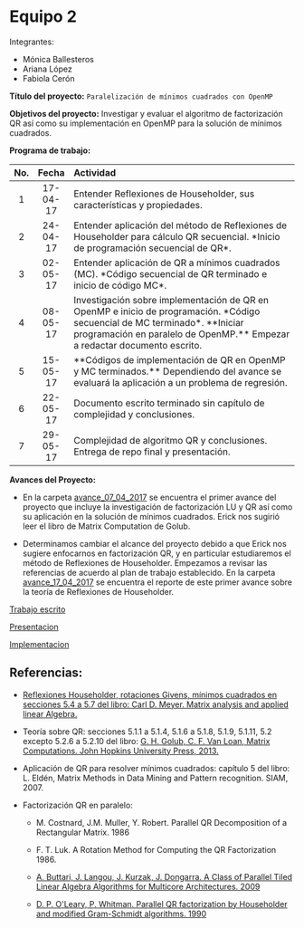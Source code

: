 # Equipo 2

Integrantes: 
* Mónica Ballesteros 
* Ariana López 
* Fabiola Cerón

**Título del proyecto:** `Paralelización de mínimos cuadrados con OpenMP` 


**Objetivos del proyecto:** Investigar y evaluar el algoritmo de factorización QR así como su implementación en OpenMP para la solución de mínimos cuadrados.

**Programa de trabajo:**
<table>
<colgroup>
<col width="5%" />
<col width="11%" />
<col width="83%" />
</colgroup>
<thead>
<tr class="header">
<th align="center">No.</th>
<th align="center">Fecha</th>
<th align="left">Actividad</th>
</tr>
</thead>
<tbody>
<tr class="odd">
<td align="center">1</td>
<td align="center">17-04-17</td>
<td align="left">Entender Reflexiones de Householder, sus características y propiedades.</td>
</tr>
<tr class="even">
<td align="center">2</td>
<td align="center">24-04-17</td>
<td align="left">Entender aplicación del método de Reflexiones de Householder para cálculo QR secuencial. *Inicio de programación secuencial de QR*.</td>
</tr>
<tr class="odd">
<td align="center">3</td>
<td align="center">02-05-17</td>
<td align="left">Entender aplicación de QR a mínimos cuadrados (MC). *Código secuencial de QR terminado e inicio de código MC*.</td>
</tr>
<tr class="even">
<td align="center">4</td>
<td align="center">08-05-17</td>
<td align="left">Investigación sobre implementación de QR en OpenMP e inicio de programación. *Código secuencial de MC terminado*. **Iniciar programación en paralelo de OpenMP.** Empezar a redactar documento escrito.
</td>
</tr>
<tr class="odd">
<td align="center">5</td>
<td align="center">15-05-17</td>
<td align="left">**Códigos de implementación de QR en OpenMP y MC terminados.** Dependiendo del avance se evaluará la aplicación a un problema de regresión.
</td>
</tr>
<tr class="even">
<td align="center">6</td>
<td align="center">22-05-17</td>
<td align="left">Documento escrito terminado sin capítulo de complejidad y conclusiones.</td>
</tr>
<tr class="odd">
<td align="center">7</td>
<td align="center">29-05-17</td>
<td align="left">Complejidad de algoritmo QR y conclusiones. Entrega de repo final y presentación.</td>
</tr>
</tbody>
</table>

**Avances del Proyecto:**

* En la carpeta [avance_07_04_2017](avance_07_04_2017) se encuentra el primer avance del proyecto que incluye la investigación de factorización LU y QR así como su aplicación en la solución de mínimos cuadrados. Erick nos sugirió leer el libro de Matrix Computation de Golub. 

* Determinamos cambiar el alcance del proyecto debido a que Erick nos sugiere enfocarnos en factorización QR, y en particular estudiaremos el método de Reflexiones de Householder. Empezamos a revisar las referencias de acuerdo al plan de trabajo establecido.  En la carpeta [avance_17_04_2017](avance_17_04_2017) se encuentra el reporte de este primer avance sobre la teoría de Reflexiones de Householder.

[Trabajo escrito](https://drive.google.com/drive/folders/0B5IJ1w6MjxegNUM2d29lTWdIREU?usp=sharing)

[Presentacion](https://drive.google.com/drive/folders/0B5IJ1w6MjxegRHgwS090WFNLdWM?usp=sharing)

[Implementacion](https://drive.google.com/drive/folders/0B5IJ1w6MjxegcWhTdXFvZnljeHc?usp=sharing)

## Referencias:

* [Reflexiones Householder, rotaciones Givens, mínimos cuadrados en secciones 5.4 a 5.7 del libro: Carl D. Meyer. Matrix analysis and applied linear Algebra.](https://drive.google.com/file/d/0BxMtevFKwTW_ZmpwcDd1M0RTVzA/view?usp=sharing) 

* Teoría sobre QR: secciones 5.1.1 a 5.1.4, 5.1.6 a 5.1.8, 5.1.9, 5.1.11, 5.2 excepto 5.2.6 a 5.2.10 del libro: [G. H. Golub, C. F. Van Loan, Matrix Computations. John Hopkins University Press, 2013.](https://drive.google.com/file/d/0B5IJ1w6MjxegWGg4V1pDbFhaSzQ/view?usp=sharing)

* Aplicación de QR para resolver mínimos cuadrados: capítulo 5 del libro: L. Eldén, Matrix Methods in Data Mining and Pattern recognition. SIAM, 2007.

* Factorización QR en paralelo:

	+ M. Costnard, J.M. Muller, Y. Robert. Parallel QR Decomposition of a Rectangular Matrix. 1986

	+ F. T. Luk. A Rotation Method for Computing the QR Factorization 1986.

	+ [A. Buttari, J. Langou, J. Kurzak, J. Dongarra. A Class of Parallel Tiled Linear Algebra Algorithms for Multicore Architectures. 2009](http://www.netlib.org/utk/people/JackDongarra/PAPERS/206_2009_A%20Class-of-Parallel-Tiled-Linear-Algebra-Algorithms-for-Multicore-Architectures.pdf)

	+ [D. P. O'Leary, P. Whitman. Parallel QR factorization by Householder and modified Gram-Schmidt algorithms. 1990](https://www.researchgate.net/publication/222459558_Parallel_QR_factorization_by_Householder_and_modified_Gram-Schmidt_algorithms)


